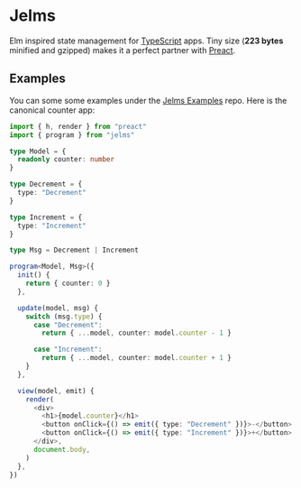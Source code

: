 # Jelms

Elm inspired state management for [TypeScript](https://www.typescriptlang.org) apps. Tiny size (**223 bytes** minified and gzipped) makes it a perfect partner with [Preact](https://preactjs.com/).

## Examples

You can some some examples under the [Jelms Examples](https://github.com/hfjallemark/jelms-examples) repo. Here is the canonical counter app:

```typescript
import { h, render } from "preact"
import { program } from "jelms"

type Model = {
  readonly counter: number
}

type Decrement = {
  type: "Decrement"
}

type Increment = {
  type: "Increment"
}

type Msg = Decrement | Increment

program<Model, Msg>({
  init() {
    return { counter: 0 }
  },

  update(model, msg) {
    switch (msg.type) {
      case "Decrement":
        return { ...model, counter: model.counter - 1 }

      case "Increment":
        return { ...model, counter: model.counter + 1 }
    }
  },

  view(model, emit) {
    render(
      <div>
        <h1>{model.counter}</h1>
        <button onClick={() => emit({ type: "Decrement" })}>-</button>
        <button onClick={() => emit({ type: "Increment" })}>+</button>
      </div>,
      document.body,
    )
  },
})
```
